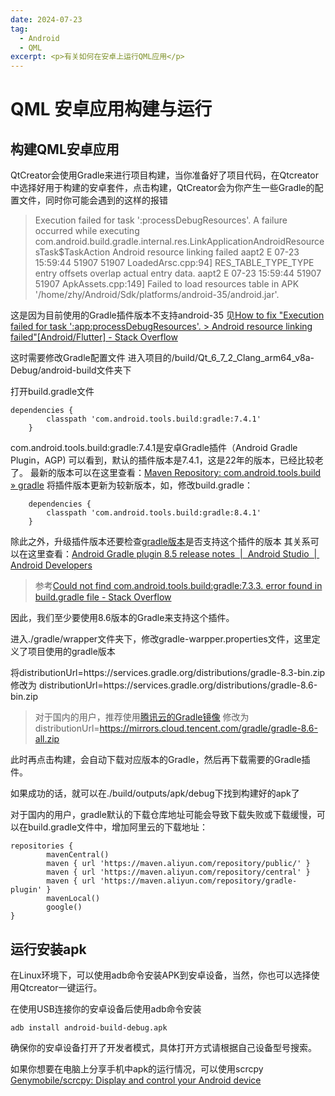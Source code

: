 ```yaml
---
date: 2024-07-23
tag:
  - Android
  - QML
excerpt: <p>有关如何在安卓上运行QML应用</p>
---
```


# QML 安卓应用构建与运行

## 构建QML安卓应用

QtCreator会使用Gradle来进行项目构建，当你准备好了项目代码，在Qtcreator中选择好用于构建的安卓套件，点击构建，QtCreator会为你产生一些Gradle的配置文件，同时你可能会遇到的这样的报错

>Execution failed for task ':processDebugResources'.
> A failure occurred while executing com.android.build.gradle.internal.res.LinkApplicationAndroidResourcesTask$TaskAction
   > Android resource linking failed
     aapt2 E 07-23 15:59:44 51907 51907 LoadedArsc.cpp:94] RES_TABLE_TYPE_TYPE entry offsets overlap actual entry data.
     aapt2 E 07-23 15:59:44 51907 51907 ApkAssets.cpp:149] Failed to load resources table in APK '/home/zhy/Android/Sdk/platforms/android-35/android.jar'.

 这是因为目前使用的Gradle插件版本不支持android-35
 见[How to fix "Execution failed for task ':app:processDebugResources'. > Android resource linking failed"[Android/Flutter] - Stack Overflow](https://stackoverflow.com/questions/54152209/how-to-fix-execution-failed-for-task-appprocessdebugresources-android-re)

这时需要修改Gradle配置文件
进入项目的/build/Qt_6_7_2_Clang_arm64_v8a-Debug/android-build文件夹下

打开build.gradle文件
```
dependencies {
        classpath 'com.android.tools.build:gradle:7.4.1'
    }

```

com.android.tools.build:gradle:7.4.1是安卓Gradle插件（Android Gradle Plugin，AGP)
可以看到，默认的插件版本是7.4.1，这是22年的版本，已经比较老了。
最新的版本可以在这里查看：[Maven Repository: com.android.tools.build » gradle](https://mvnrepository.com/artifact/com.android.tools.build/gradle?repo=google)
将插件版本更新为较新版本，如，修改build.gradle：
```
    dependencies {
        classpath 'com.android.tools.build:gradle:8.4.1'
    }
```

除此之外，升级插件版本还要检查[gradle版本](https://gradle.org/releases/)是否支持这个插件的版本
其关系可以在这里查看：[Android Gradle plugin 8.5 release notes  |  Android Studio  |  Android Developers](https://developer.android.com/build/releases/gradle-plugin#updating-gradle)

> 参考[Could not find com.android.tools.build:gradle:7.3.3. error found in build.gradle file - Stack Overflow](https://stackoverflow.com/questions/70545646/could-not-find-com-android-tools-buildgradle7-3-3-error-found-in-build-gradle)

因此，我们至少要使用8.6版本的Gradle来支持这个插件。

进入./gradle/wrapper文件夹下，修改gradle-warpper.properties文件，这里定义了项目使用的gradle版本

将distributionUrl=https\://services.gradle.org/distributions/gradle-8.3-bin.zip
修改为
distributionUrl=https\://services.gradle.org/distributions/gradle-8.6-bin.zip

> 对于国内的用户，推荐使用[腾讯云的Gradle镜像](https://mirrors.cloud.tencent.com/gradle/)
> 修改为distributionUrl=https://mirrors.cloud.tencent.com/gradle/gradle-8.6-all.zip

此时再点击构建，会自动下载对应版本的Gradle，然后再下载需要的Gradle插件。

如果成功的话，就可以在./build/outputs/apk/debug下找到构建好的apk了

对于国内的用户，gradle默认的下载仓库地址可能会导致下载失败或下载缓慢，可以在build.gradle文件中，增加阿里云的下载地址：

```
repositories {
        mavenCentral()
        maven { url 'https://maven.aliyun.com/repository/public/' }
        maven { url 'https://maven.aliyun.com/repository/central' }
        maven { url 'https://maven.aliyun.com/repository/gradle-plugin' }
        mavenLocal()
        google()
}

```

## 运行安装apk

在Linux环境下，可以使用adb命令安装APK到安卓设备，当然，你也可以选择使用Qtcreator一键运行。

在使用USB连接你的安卓设备后使用adb命令安装
```shell
adb install android-build-debug.apk
```
确保你的安卓设备打开了开发者模式，具体打开方式请根据自己设备型号搜索。

如果你想要在电脑上分享手机中apk的运行情况，可以使用scrcpy
[Genymobile/scrcpy: Display and control your Android device](https://github.com/Genymobile/scrcpy)


